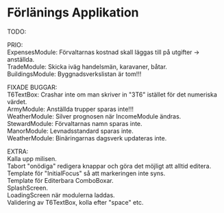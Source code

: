 # Förlänings Applikation

TODO:  
  
PRIO:  
ExpensesModule: Förvaltarnas kostnad skall läggas till på utgifter -> anställda.  
TradeModule: Skicka iväg handelsmän, karavaner, båtar.  
BuildingsModule: Byggnadsverkslistan är tom!!!  
  
FIXADE BUGGAR:  
T6TextBox: Crashar inte om man skriver in "3T6" istället för det numeriska värdet.  
ArmyModule: Anställda trupper sparas inte!!!  
WeatherModule: Silver prognosen när IncomeModule ändras.  
StewardModule: Förvaltarnas namn sparas inte.  
ManorModule: Levnadsstandard sparas inte.  
WeatherModule: Binäringarnas dagsverk updateras inte.  

EXTRA:  
Kalla upp milisen.  
Tabort "onödiga" redigera knappar och göra det möjligt att alltid editera.  
Template för "InitialFocus" så att markeringen inte syns.  
Template för Editerbara ComboBoxar.  
SplashScreen.  
LoadingScreen när modulerna laddas.  
Validering av T6TextBox, kolla efter "space" etc.  
